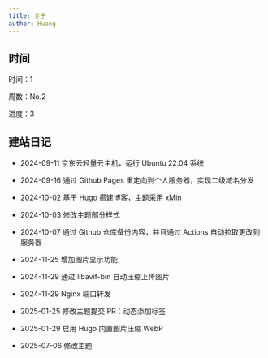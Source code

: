 ```yaml
---
title: 关于
author: Huang
---
```


## 时间

时间：<span id="showTime">1</span>

周数：No.<span id="showWeek">2</span>

进度：<span id="showRemain">3</span>

<script src="/js/index_custom.js"></script>

## 建站日记

- 2024-09-11 京东云轻量云主机，运行 Ubuntu 22.04 系统

- 2024-09-16 通过 Github Pages 重定向到个人服务器，实现二级域名分发

- 2024-10-02 基于 Hugo 搭建博客，主题采用 [xMin](https://github.com/yihui/hugo-xmin)

- 2024-10-03 修改主题部分样式

- 2024-10-07 通过 Github 仓库备份内容，并且通过 Actions 自动拉取更改到服务器

- 2024-11-25 增加图片显示功能

- 2024-11-29 通过 libavif-bin 自动压缩上传图片

- 2024-11-29 Nginx 端口转发

- 2025-01-25 修改主题提交 PR：动态添加标签

- 2025-01-29 启用 Hugo 内置图片压缩 WebP

- 2025-07-06 修改主题
